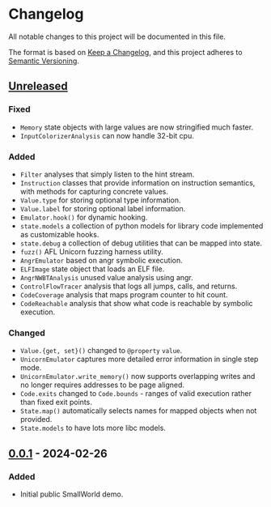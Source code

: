 # Changelog

All notable changes to this project will be documented in this file.

The format is based on [Keep a Changelog](https://keepachangelog.com/en/1.1.0/),
and this project adheres to [Semantic Versioning](https://semver.org/spec/v2.0.0.html).

## [Unreleased]

### Fixed
- `Memory` state objects with large values are now stringified much faster.
- `InputColorizerAnalysis` can now handle 32-bit cpu.
	
### Added
- `Filter` analyses that simply listen to the hint stream.
- `Instruction` classes that provide information on instruction semantics, with
  methods for capturing concrete values.
- `Value.type` for storing optional type information.
- `Value.label` for storing optional label information.
- `Emulator.hook()` for dynamic hooking.
- `state.models` a collection of python models for library code implemented as
  customizable hooks.
- `state.debug` a collection of debug utilities that can be mapped into state.
- `fuzz()` AFL Unicorn fuzzing harness utility.
- `AngrEmulator` based on angr symbolic execution.
- `ELFImage` state object that loads an ELF file.
- `AngrNWBTAnalysis` unused value analysis using angr.
- `ControlFlowTracer` analysis that logs all jumps, calls, and returns.
- `CodeCoverage` analysis that maps program counter to hit count.
- `CodeReachable` analysis that show what code is reachable by symbolic execution.

### Changed
- `Value.{get, set}()` changed to `@property` `value`.
- `UnicornEmulator` captures more detailed error information in single step
  mode.
- `UnicornEmulator.write_memory()` now supports overlapping writes and no
  longer requires addresses to be page aligned.
- `Code.exits` changed to `Code.bounds` - ranges of valid execution rather than
  fixed exit points.
- `State.map()` automatically selects names for mapped objects when not
  provided.
- `State.models` to have lots more libc models.
	
## [0.0.1] - 2024-02-26

### Added
- Initial public SmallWorld demo.

[unreleased]: https://github.com/smallworld-re/smallworld/compare/v0.0.1...HEAD
[0.0.1]: https://github.com/smallworld-re/smallworld/releases/tag/v0.0.1
